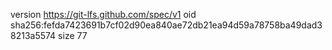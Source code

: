 version https://git-lfs.github.com/spec/v1
oid sha256:fefda7423691b7cf02d90ea840ae72db21ea94d59a78758ba49dad38213a5574
size 77
